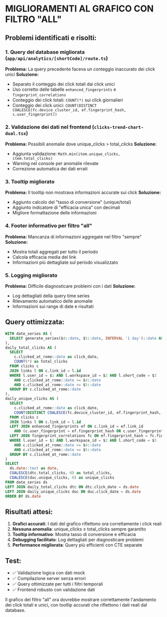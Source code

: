# MIGLIORAMENTI AL GRAFICO CON FILTRO "ALL"

## Problemi identificati e risolti:

### 1. **Query del database migliorata** (`app/api/analytics/[shortCode]/route.ts`)
**Problema:** La query precedente faceva un conteggio inaccurato dei click unici
**Soluzione:** 
- Separato il conteggio dei click totali dai click unici
- Uso corretto delle tabelle `enhanced_fingerprints` e `fingerprint_correlations`
- Conteggio dei click totali: `COUNT(*)` sui click giornalieri
- Conteggio dei click unici: `COUNT(DISTINCT COALESCE(fc.device_cluster_id, ef.fingerprint_hash, c.user_fingerprint))`

### 2. **Validazione dei dati nel frontend** (`clicks-trend-chart-dual.tsx`)
**Problema:** Possibili anomalie dove unique_clicks > total_clicks
**Soluzione:**
- Aggiunta validazione: `Math.min(item.unique_clicks, item.total_clicks)`
- Warning nel console per anomalie rilevate
- Correzione automatica dei dati errati

### 3. **Tooltip migliorato**
**Problema:** Il tooltip non mostrava informazioni accurate sui click
**Soluzione:**
- Aggiunto calcolo del "tasso di conversione" (unique/total)
- Aggiunto indicatore di "efficacia unica" con decimali
- Migliore formattazione delle informazioni

### 4. **Footer informativo per filtro "all"**
**Problema:** Mancanza di informazioni aggregate nel filtro "sempre"
**Soluzione:**
- Mostra totali aggregati per tutto il periodo
- Calcola efficacia media del link
- Informazioni più dettagliate sul periodo visualizzato

### 5. **Logging migliorato**
**Problema:** Difficile diagnosticare problemi con i dati
**Soluzione:**
- Log dettagliati della query time series
- Rilevamento automatico delle anomalie
- Informazioni sui range di date e risultati

## Query ottimizzata:

```sql
WITH date_series AS (
  SELECT generate_series($4::date, $5::date, INTERVAL '1 day')::date AS date
),
daily_total_clicks AS (
  SELECT 
    c.clicked_at_rome::date as click_date,
    COUNT(*) as total_clicks
  FROM clicks c
  JOIN links l ON c.link_id = l.id
  WHERE l.user_id = $1 AND l.workspace_id = $2 AND l.short_code = $3
    AND c.clicked_at_rome::date >= $4::date
    AND c.clicked_at_rome::date <= $5::date
  GROUP BY c.clicked_at_rome::date
),
daily_unique_clicks AS (
  SELECT 
    c.clicked_at_rome::date as click_date,
    COUNT(DISTINCT COALESCE(fc.device_cluster_id, ef.fingerprint_hash, c.user_fingerprint)) as unique_clicks
  FROM clicks c
  JOIN links l ON c.link_id = l.id
  LEFT JOIN enhanced_fingerprints ef ON c.link_id = ef.link_id 
    AND (c.user_fingerprint = ef.fingerprint_hash OR c.user_fingerprint = ef.device_fingerprint)
  LEFT JOIN fingerprint_correlations fc ON ef.fingerprint_hash = fc.fingerprint_hash
  WHERE l.user_id = $1 AND l.workspace_id = $2 AND l.short_code = $3
    AND c.clicked_at_rome::date >= $4::date
    AND c.clicked_at_rome::date <= $5::date
  GROUP BY c.clicked_at_rome::date
)
SELECT 
  ds.date::text as date,
  COALESCE(dtc.total_clicks, 0) as total_clicks,
  COALESCE(duc.unique_clicks, 0) as unique_clicks
FROM date_series ds
LEFT JOIN daily_total_clicks dtc ON dtc.click_date = ds.date
LEFT JOIN daily_unique_clicks duc ON duc.click_date = ds.date
ORDER BY ds.date
```

## Risultati attesi:

1. **Grafici accurati**: I dati del grafico riflettono ora correttamente i click reali
2. **Nessuna anomalia**: unique_clicks ≤ total_clicks sempre garantito
3. **Tooltip informativo**: Mostra tasso di conversione e efficacia
4. **Debugging facilitato**: Log dettagliati per diagnosticare problemi
5. **Performance migliorata**: Query più efficienti con CTE separate

## Test:

- ✅ Validazione logica con dati mock
- ✅ Compilazione server senza errori
- ✅ Query ottimizzate per tutti i filtri temporali
- ✅ Frontend robusto con validazione dati

Il grafico del filtro "all" ora dovrebbe mostrare correttamente l'andamento dei click totali e unici, con tooltip accurati che riflettono i dati reali dal database.
